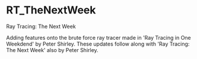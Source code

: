 # RT_TheNextWeek
Ray Tracing: The Next Week

Adding features onto the brute force ray tracer made in 'Ray Tracing in One Weekdend' by Peter Shirley.
These updates follow along with 'Ray Tracing: The Next Week' also by Peter Shirley.